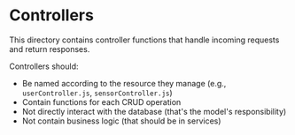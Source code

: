 # Controllers

This directory contains controller functions that handle incoming requests and return responses.

Controllers should:
- Be named according to the resource they manage (e.g., `userController.js`, `sensorController.js`)
- Contain functions for each CRUD operation
- Not directly interact with the database (that's the model's responsibility)
- Not contain business logic (that should be in services)
